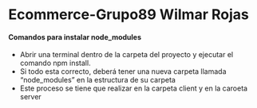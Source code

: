 # Ecommerce-Grupo89 Wilmar Rojas
#### Comandos para instalar node_modules

-  Abrir una terminal dentro de la carpeta del proyecto y ejecutar el comando npm install.
- Si todo esta correcto, deberá tener una nueva carpeta llamada “node_modules” en la estructura de su carpeta
- Este proceso se tiene que realizar en la carpeta client y en la caroeta server
